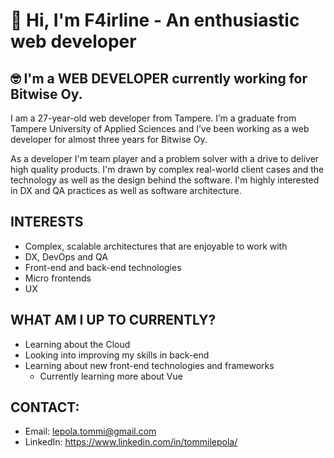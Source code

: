 # 👋 Hi, I'm F4irline - An enthusiastic web developer
## 🤓 I'm a **WEB DEVELOPER** currently working for Bitwise Oy.

I am a 27-year-old web developer from Tampere. I’m a graduate from Tampere University of Applied Sciences and I’ve been working as a web developer for almost three years for Bitwise Oy.

As a developer I'm team player and a problem solver with a drive to deliver high quality products. I'm drawn by complex real-world client cases and the technology as well as the design behind the software. I'm highly interested in DX and QA practices as well as software architecture.

## INTERESTS
- Complex, scalable architectures that are enjoyable to work with
- DX, DevOps and QA
- Front-end and back-end technologies
- Micro frontends
- UX

## WHAT AM I UP TO CURRENTLY?
- Learning about the Cloud
- Looking into improving my skills in back-end
- Learning about new front-end technologies and frameworks
  - Currently learning more about Vue

## CONTACT:
- Email: lepola.tommi@gmail.com
- LinkedIn: https://www.linkedin.com/in/tommilepola/
